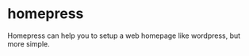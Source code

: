 homepress
=========

Homepress can help you to setup a web homepage like wordpress, but more simple.

